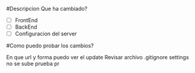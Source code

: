 #Descripcion 
Que ha cambiado?

- [ ] FrontEnd
- [ ] BackEnd
- [ ] Configuracion del server

#Como puedo probar los cambios?

En que url y forma puedo ver el update
Revisar archivo .gitignore settings no se sube
prueba pr
